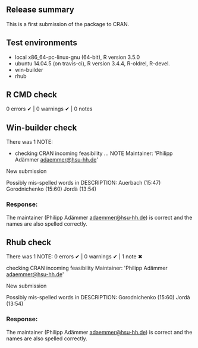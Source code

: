 ## Release summary
This is a first submission of the package to CRAN.

## Test environments
* local x86_64-pc-linux-gnu (64-bit), R version 3.5.0
* ubuntu 14.04.5 (on travis-ci),      R version 3.4.4, R-oldrel, R-devel.
* win-builder 
* rhub

## R CMD check 
  0 errors ✔ | 0 warnings ✔ | 0 notes

## Win-builder check
There was 1 NOTE:

  * checking CRAN incoming feasibility ... NOTE
  Maintainer: 'Philipp Adämmer <adaemmer@hsu-hh.de>'
  
  New submission
  
  Possibly mis-spelled words in DESCRIPTION:
    Auerbach (15:47)
    Gorodnichenko (15:60)
    Jordà (13:54)
  
### Response: 
The maintainer (Philipp Adämmer <adaemmer@hsu-hh.de>) is correct and the names 
are also spelled correctly.

## Rhub check
There was 1 NOTE:
  0 errors ✔ | 0 warnings ✔ | 1 note ✖

   checking CRAN incoming feasibility
   Maintainer: 'Philipp Adämmer <adaemmer@hsu-hh.de>'
   
   New submission
   
   Possibly mis-spelled words in DESCRIPTION:
     Gorodnichenko (15:60)
     Jordà (13:54)
  
### Response: 
The maintainer (Philipp Adämmer <adaemmer@hsu-hh.de>) is correct and the names 
are also spelled correctly.
